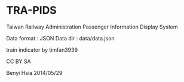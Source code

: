 TRA-PIDS
========

Taiwan Railway Administration Passenger Information Display System


Data format : JSON
Data dir    : data/data.json

train indicator by timfan3939

CC BY SA

Benyi Hsia 
2014/05/29